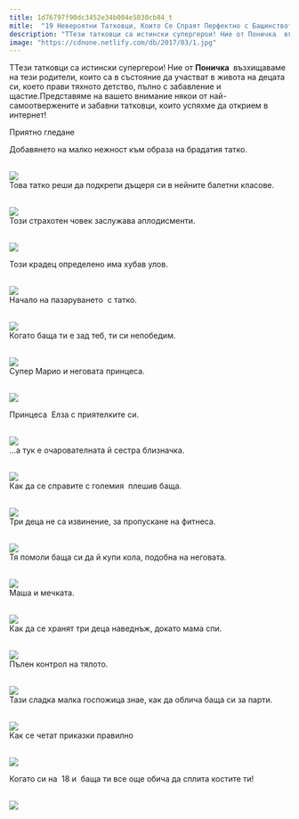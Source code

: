 ```yaml
---
title: 1d76797f90dc3452e34b004e5030cb84_t
mitle:  "19 Невероятни Татковци, Които Се Спраят Перфектно с Бащинството!"
description: "ТТези татковци са истински супергерои! Ние от Поничка  възхищаваме на тези родители, които са в състояние да участват в живота на децата си, което прави тяхното дет"
image: "https://cdnone.netlify.com/db/2017/03/1.jpg"
---
```


 <p>ТТези татковци са истински супергерои! Ние от <strong>Поничка </strong> възхищаваме на тези родители, които са в състояние да участват в живота на децата си, което прави тяхното детство, пълно с забавление и щастие.Представяме на вашето внимание някои от най-самоотвержените и забавни татковци, които успяхме да открием в интернет!</p>      <p>Приятно гледане</p>  <p>Добавянето на малко нежност към образа на брадатия татко.</p> <p> <br/><img src="https://cdnone.netlify.com/db/2017/03/1.jpg"/><br/> Това татко реши да подкрепи дъщеря си в нейните балетни класове.</p>      <p> <br/><img src="https://cdnone.netlify.com/db/2017/03/2.jpg"/><br/> Този страхотен човек заслужава аплодисменти.</p> <p> <br/><img src="https://cdnone.netlify.com/db/2017/03/3.jpg"/><br/></p> <p> Този крадец определено има хубав улов.</p> <p> <br/><img src="https://cdnone.netlify.com/db/2017/03/4.jpg"/><br/> Начало на пазаруването  с татко.</p>      <p> <br/><img src="https://cdnone.netlify.com/db/2017/03/5.jpg"/><br/> Когато баща ти е зад теб, ти си непобедим.</p> <p> <br/><img src="https://cdnone.netlify.com/db/2017/03/6.jpg"/><br/> Супер Марио и неговата принцеса.</p> <p> <br/><img src="https://cdnone.netlify.com/db/2017/03/7.jpg"/><br/></p> <p> Принцеса  Елза с приятелките си.</p> <p> <br/><img src="https://cdnone.netlify.com/db/2017/03/8.jpg"/><br/> …а тук е очарователната й сестра близначка.</p> <p> <br/><img src="https://cdnone.netlify.com/db/2017/03/9.jpg"/><br/> Как да се справите с големия  плешив баща.</p>      <p> <br/><img src="https://cdnone.netlify.com/db/2017/03/10.jpg"/><br/> Три деца не са извинение, за пропускане на фитнеса.</p> <p> <br/><img src="https://cdnone.netlify.com/db/2017/03/11.jpg"/><br/> Тя помоли баща си да й купи кола, подобна на неговата.</p> <p> <br/><img src="https://cdnone.netlify.com/db/2017/03/12.jpg"/><br/> Маша и мечката.</p> <p> <br/><img src="https://cdnone.netlify.com/db/2017/03/13.jpg"/><br/> Как да се хранят три деца наведнъж, докато мама спи.</p>      <p> <br/><img src="https://cdnone.netlify.com/db/2017/03/14.jpg"/><br/> Пълен контрол на тялото.</p> <p> <br/><img src="https://cdnone.netlify.com/db/2017/03/15.jpg"/><br/> Тази сладка малка госпожица знае, как да облича баща си за парти.</p> <p> <br/><img src="https://cdnone.netlify.com/db/2017/03/16.jpg"/><br/> Как се четат приказки правилно</p> <p> <br/><img src="https://cdnone.netlify.com/db/2017/03/17.jpg"/><br/></p> <p> Когато си на  18 и  баща ти все още обича да сплита костите ти!</p> <p> <br/><img src="https://cdnone.netlify.com/db/2017/03/18.jpg"/><br/></p>       